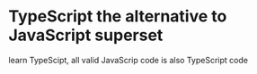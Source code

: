 # TypeScript the alternative to JavaScript superset



learn TypeScipt, all valid JavaScrip code is also TypeScript code
